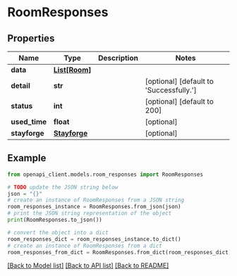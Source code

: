 # RoomResponses


## Properties

Name | Type | Description | Notes
------------ | ------------- | ------------- | -------------
**data** | [**List[Room]**](Room.md) |  | 
**detail** | **str** |  | [optional] [default to 'Successfully.']
**status** | **int** |  | [optional] [default to 200]
**used_time** | **float** |  | [optional] 
**stayforge** | [**Stayforge**](Stayforge.md) |  | [optional] 

## Example

```python
from openapi_client.models.room_responses import RoomResponses

# TODO update the JSON string below
json = "{}"
# create an instance of RoomResponses from a JSON string
room_responses_instance = RoomResponses.from_json(json)
# print the JSON string representation of the object
print(RoomResponses.to_json())

# convert the object into a dict
room_responses_dict = room_responses_instance.to_dict()
# create an instance of RoomResponses from a dict
room_responses_from_dict = RoomResponses.from_dict(room_responses_dict)
```
[[Back to Model list]](../README.md#documentation-for-models) [[Back to API list]](../README.md#documentation-for-api-endpoints) [[Back to README]](../README.md)


